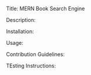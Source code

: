 Title: MERN Book Search Engine

Description:

Installation:

Usage:

Contribution Guidelines:

TEsting Instructions:
